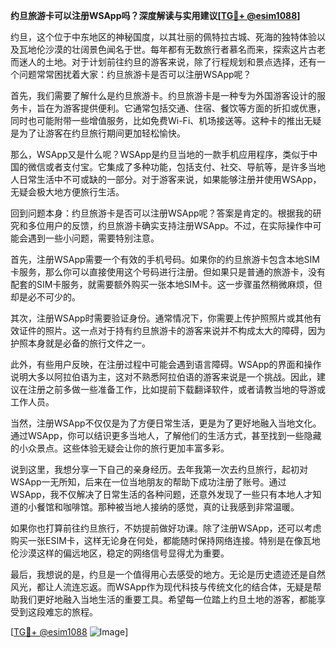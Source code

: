 **约旦旅游卡可以注册WSApp吗？深度解读与实用建议[[TG💪+ @esim1088](https://t.me/s/esim1088)]**

约旦，这个位于中东地区的神秘国度，以其壮丽的佩特拉古城、死海的独特体验以及瓦地伦沙漠的壮阔景色闻名于世。每年都有无数旅行者慕名而来，探索这片古老而迷人的土地。对于计划前往约旦的游客来说，除了行程规划和景点选择，还有一个问题常常困扰着大家：约旦旅游卡是否可以注册WSApp呢？

首先，我们需要了解什么是约旦旅游卡。约旦旅游卡是一种专为外国游客设计的服务卡，旨在为游客提供便利。它通常包括交通、住宿、餐饮等方面的折扣或优惠，同时也可能附带一些增值服务，比如免费Wi-Fi、机场接送等。这种卡的推出无疑是为了让游客在约旦旅行期间更加轻松愉快。

那么，WSApp又是什么呢？WSApp是约旦当地的一款手机应用程序，类似于中国的微信或者支付宝。它集成了多种功能，包括支付、社交、导航等，是许多当地人日常生活中不可或缺的一部分。对于游客来说，如果能够注册并使用WSApp，无疑会极大地方便旅行生活。

回到问题本身：约旦旅游卡是否可以注册WSApp呢？答案是肯定的。根据我的研究和多位用户的反馈，约旦旅游卡确实支持注册WSApp。不过，在实际操作中可能会遇到一些小问题，需要特别注意。

首先，注册WSApp需要一个有效的手机号码。如果你的约旦旅游卡包含本地SIM卡服务，那么你可以直接使用这个号码进行注册。但如果只是普通的旅游卡，没有配套的SIM卡服务，就需要额外购买一张本地SIM卡。这一步骤虽然稍微麻烦，但却是必不可少的。

其次，注册WSApp时需要验证身份。通常情况下，你需要上传护照照片或其他有效证件的照片。这一点对于持有约旦旅游卡的游客来说并不构成太大的障碍，因为护照本身就是必备的旅行文件之一。

此外，有些用户反映，在注册过程中可能会遇到语言障碍。WSApp的界面和操作说明大多以阿拉伯语为主，这对不熟悉阿拉伯语的游客来说是一个挑战。因此，建议在注册之前多做一些准备工作，比如提前下载翻译软件，或者请教当地的导游或工作人员。

当然，注册WSApp不仅仅是为了方便日常生活，更是为了更好地融入当地文化。通过WSApp，你可以结识更多当地人，了解他们的生活方式，甚至找到一些隐藏的小众景点。这些体验无疑会让你的旅行更加丰富多彩。

说到这里，我想分享一下自己的亲身经历。去年我第一次去约旦旅行，起初对WSApp一无所知，后来在一位当地朋友的帮助下成功注册了账号。通过WSApp，我不仅解决了日常生活的各种问题，还意外发现了一些只有本地人才知道的小餐馆和咖啡馆。那种被当地人接纳的感觉，真的让我感到非常温暖。

如果你也打算前往约旦旅行，不妨提前做好功课。除了注册WSApp，还可以考虑购买一张ESIM卡，这样无论身在何处，都能随时保持网络连接。特别是在像瓦地伦沙漠这样的偏远地区，稳定的网络信号显得尤为重要。

最后，我想说的是，约旦是一个值得用心去感受的地方。无论是历史遗迹还是自然风光，都让人流连忘返。而WSApp作为现代科技与传统文化的结合体，无疑是帮助我们更好地融入当地生活的重要工具。希望每一位踏上约旦土地的游客，都能享受到这段难忘的旅程。

[[TG💪+ @esim1088](https://t.me/s/esim1088) ![Image](https://i.postimg.cc/4NQfJmqS/Snipaste-2025-05-13-00-14-12.png)]